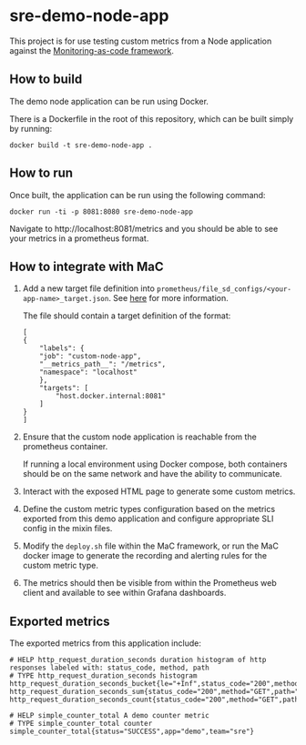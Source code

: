 # sre-demo-node-app

This project is for use testing custom metrics from a Node application against the [Monitoring-as-code framework](https://github.com/ho-cto/sre-monitoring-as-code).

## How to build

The demo node application can be run using Docker.

There is a Dockerfile in the root of this repository, which can be built simply by running:

```
docker build -t sre-demo-node-app .
```

## How to run

Once built, the application can be run using the following command:

```
docker run -ti -p 8081:8080 sre-demo-node-app
```

Navigate to http://localhost:8081/metrics and you should be able to see your metrics in a prometheus format.

## How to integrate with MaC

1. Add a new target file definition into `prometheus/file_sd_configs/<your-app-name>_target.json`. See [here](https://github.com/HO-CTO/sre-monitoring-as-code/tree/main/local#before-running-the-monitoring-local-environment) for more information.

    The file should contain a target definition of the format: 

    ```
    [
    {
        "labels": {
        "job": "custom-node-app",
        "__metrics_path__": "/metrics",
        "namespace": "localhost"
        },
        "targets": [
            "host.docker.internal:8081"
        ]
    }
    ]
    ```

1. Ensure that the custom node application is reachable from the prometheus container.

    If running a local environment using Docker compose, both containers should be on the same network and have the ability to communicate.

1. Interact with the exposed HTML page to generate some custom metrics.

1. Define the custom metric types configuration based on the metrics exported from this demo application and configure appropriate SLI config in the mixin files.

1. Modify the `deploy.sh` file within the MaC framework, or run the MaC docker image to generate the recording and alerting rules for the custom metric type.

1. The metrics should then be visible from within the Prometheus web client and available to see within Grafana dashboards.

## Exported metrics

The exported metrics from this application include:

```
# HELP http_request_duration_seconds duration histogram of http responses labeled with: status_code, method, path
# TYPE http_request_duration_seconds histogram
http_request_duration_seconds_bucket{le="+Inf",status_code="200",method="GET",path="/",app="demo",team="sre"}
http_request_duration_seconds_sum{status_code="200",method="GET",path="/",app="demo",team="sre"}
http_request_duration_seconds_count{status_code="200",method="GET",path="/",app="demo",team="sre"}

# HELP simple_counter_total A demo counter metric
# TYPE simple_counter_total counter
simple_counter_total{status="SUCCESS",app="demo",team="sre"}
```